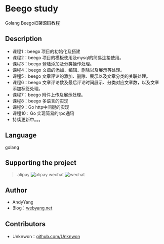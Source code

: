 # Beego study
Golang Beego框架源码教程

## Description
* 课程1：beego 项目的初始化及搭建
* 课程2：beego 项目的模板使用及mysql的简易连接使用。
* 课程3：beego 登陆添加及分类操作处理。
* 课程4：beego 文章的添加、编辑、删除以及展示等处理。
* 课程5：beego 文章评论的添加、删除、展示以及文章分类的关联处理。
* 课程6：beego 文章评论数及最后评论时间展示、分类对应文章数，以及文章添加标签处理。
* 课程7：beego 附件上传及展示处理。
* 课程8：beego 多语言的实现
* 课程9：Go http中间键的实现
* 课程10：Go 实现简易的rpc通讯
* 持续更新中。。。

## Language
golang

## Supporting the project
> alipay
![alipay](http://www.webyang.net/Public/images/zfbqrcode.png)
> wechat
![wechat](http://www.webyang.net/Public/images/wxzf.jpg)

## Author
* AndyYang
* Blog：[webyang.net](http://www.webyang.net)

## Contributors
* Unknwon：[github.com/Unknwon](https://github.com/Unknwon/)


